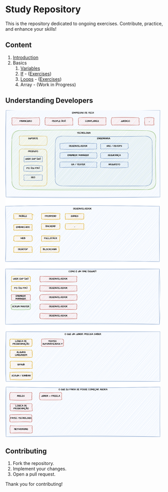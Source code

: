 # Study Repository

This is the repository dedicated to ongoing exercises. Contribute, practice, and enhance your skills!

## Content

1. [Introduction](docs/00-introduction.md)
2. Basics
   1. [Variables](docs/01-variables.md)
   2. [If](docs/02-if.md) - ([Exercises](exercises/01-if.md))
   3. [Loops](docs/03-loops.md) - ([Exercises](exercises/02-loops.md))
   4. Array - (Work in Progress)

## Understanding Developers

![About Developers](docs/00-intro.png "About Developers")

## Contributing

1. Fork the repository.
2. Implement your changes.
3. Open a pull request.

Thank you for contributing!
